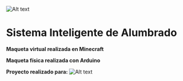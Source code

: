 ![Alt text](https://github.com/Dan2710/S.I.A-Sistema-Inteligente-de-Alumbrado/blob/main/Logo/Logo.png?raw=true?raw=true)
# Sistema Inteligente de Alumbrado

**Maqueta virtual realizada en Minecraft**

**Maqueta física realizada con Arduino**



**Proyecto realizado para:**
![Alt text](![image](https://user-images.githubusercontent.com/51410145/197330798-244f90c2-6076-4bbe-98e6-2d9afa7b472c.png)?raw=true?raw=true)
